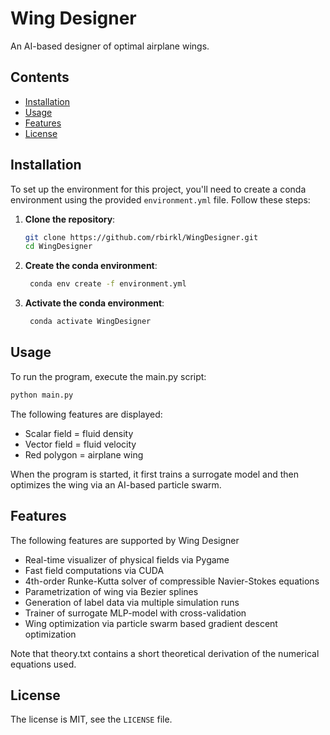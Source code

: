 # Wing Designer

An AI-based designer of optimal airplane wings.

## Contents

- [Installation](#installation)
- [Usage](#usage)
- [Features](#features)
- [License](#license)

## Installation

To set up the environment for this project, you'll need to create a conda environment using the
provided `environment.yml` file. Follow these steps:

1. **Clone the repository**:
   ```bash
   git clone https://github.com/rbirkl/WingDesigner.git
   cd WingDesigner

2. **Create the conda environment**:
   ```bash
    conda env create -f environment.yml

3. **Activate the conda environment**:
   ```bash
    conda activate WingDesigner

## Usage

To run the program, execute the main.py script:

```bash
python main.py
```

The following features are displayed:

- Scalar field = fluid density
- Vector field = fluid velocity
- Red polygon = airplane wing

When the program is started, it first trains a surrogate model and then optimizes the wing via an AI-based particle
swarm.

## Features

The following features are supported by Wing Designer

- Real-time visualizer of physical fields via Pygame
- Fast field computations via CUDA
- 4th-order Runke-Kutta solver of compressible Navier-Stokes equations
- Parametrization of wing via Bezier splines
- Generation of label data via multiple simulation runs
- Trainer of surrogate MLP-model with cross-validation
- Wing optimization via particle swarm based gradient descent optimization

Note that theory.txt contains a short theoretical derivation of the numerical equations used.

## License

The license is MIT, see the ```LICENSE``` file.